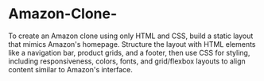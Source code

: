 # Amazon-Clone-
To create an Amazon clone using only HTML and CSS, build a static layout that mimics Amazon's homepage. Structure the layout with HTML elements like a navigation bar, product grids, and a footer, then use CSS for styling, including responsiveness, colors, fonts, and grid/flexbox layouts to align content similar to Amazon's interface.
